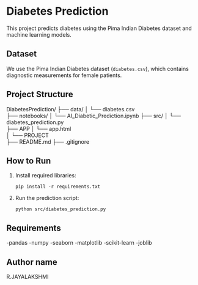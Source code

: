 # Diabetes Prediction
 
 This project predicts diabetes using the Pima Indian Diabetes dataset and machine learning models.
 
 ## Dataset
 
 We use the Pima Indian Diabetes dataset (`diabetes.csv`), which contains diagnostic measurements for female patients.
 
 ## Project Structure
DiabetesPrediction/
├── data/
│   └── diabetes.csv              
├── notebooks/
│   └── AI_Diabetic_Prediction.ipynb
├── src/
│   └── diabetes_prediction.py     
├── APP
│   └── app.html                 
│   └── PROJECT       
├── README.md
├── .gitignore

 ## How to Run
 
 1. Install required libraries:
    ```
    pip install -r requirements.txt
    ```
 
 2. Run the prediction script:
    ```
    python src/diabetes_prediction.py
    ```
 
 ## Requirements
 
-pandas
-numpy
-seaborn
-matplotlib
-scikit-learn
-joblib

 ## Author name
R.JAYALAKSHMI